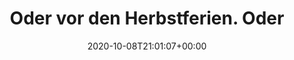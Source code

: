 ---
retweeted: false
source: <a href="http://twitter.com/#!/download/ipad" rel="nofollow">Twitter for iPad</a>
entities:
  hashtags: []
  symbols: []
  user_mentions: []
  urls:
  - url: https://t.co/kMHQZzBL6z
    expanded_url: https://twitter.com/gabonn/status/1314307764580163587
    display_url: twitter.com/gabonn/status/…
    indices:
    - '55'
    - '78'
display_text_range:
- '0'
- '78'
favorite_count: '1'
id_str: '1314309872821952512'
truncated: false
retweet_count: '1'
id: '1314309872821952512'
possibly_sensitive: false
created_at: Thu Oct 08 21:01:07 +0000 2020
favorited: false
full_text: |-
  Oder vor den Herbstferien.
  Oder nach den Herbstferien.
lang: de
quote_url: https://twitter.com/gabonn/status/1314307764580163587
tags:
- pesos:twitter
date: '2020-10-08T21:01:07+00:00'
src: https://twitter.com/bascht/status/1314309872821952512
original_url: https://twitter.com/bascht/status/1314309872821952512
type: twitter_tweet
text: |-
  Oder vor den Herbstferien.
  Oder nach den Herbstferien.
title: |-
  Oder vor den Herbstferien.
  Oder

---